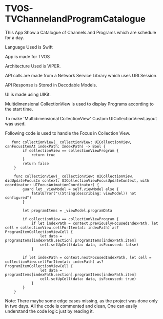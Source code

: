 # TVOS-TVChannelandProgramCatalogue
This App Show a Catalogue of Channels and Programs which are schedule for a day.

Language Used is Swift

App is made for TVOS

Architecture Used is VIPER. 

API calls are made from a Network Service Library which uses URLSession.

API Response is Stored in Decodable Models.

UI is made using UIKit.

Multidimensional CollectionView is used to display Programs according to the start time.

To make 'Multidimensional CollectionView' Custom UICollectionViewLayout was used.

Following code is used to handle the Focus in Collection View.
```
   func collectionView(_ collectionView: UICollectionView, canFocusItemAt indexPath: IndexPath) -> Bool {
        if collectionView == collectionViewProgram {
            return true
        }
        return false
    }
    
    func collectionView(_ collectionView: UICollectionView, didUpdateFocusIn context: UICollectionViewFocusUpdateContext, with coordinator: UIFocusAnimationCoordinator) {
        guard let _viewModel = self.viewModel else {
            fatalError("\(String(describing: viewModel)) not configured")
        }
        
        let programItems = _viewModel.programData
        
        if collectionView == collectionViewProgram {
            if let indexPath = context.previouslyFocusedIndexPath, let cell = collectionView.cellForItem(at: indexPath) as? ProgramItemCollectionViewCell {
                let data = programItems[indexPath.section].programItems[indexPath.item]
                cell.setUpCell(data: data, isFocussed: false)
            }
            
        if let indexPath = context.nextFocusedIndexPath, let cell = collectionView.cellForItem(at: indexPath) as? ProgramItemCollectionViewCell {
                let data = programItems[indexPath.section].programItems[indexPath.item]
                cell.setUpCell(data: data, isFocussed: true)
            }
        }
    }
```
Note: There maybe some edge cases missing, as the project was done only in two days.
All the code is commented and clean, One can easily understand the code logic just by reading it.

